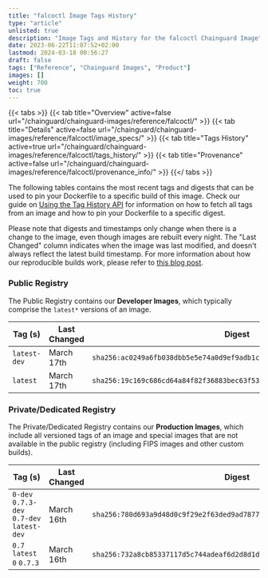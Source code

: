 ```yaml
---
title: "falcoctl Image Tags History"
type: "article"
unlisted: true
description: "Image Tags and History for the falcoctl Chainguard Image"
date: 2023-06-22T11:07:52+02:00
lastmod: 2024-03-18 00:56:27
draft: false
tags: ["Reference", "Chainguard Images", "Product"]
images: []
weight: 700
toc: true
---
```


{{< tabs >}}
{{< tab title="Overview" active=false url="/chainguard/chainguard-images/reference/falcoctl/" >}}
{{< tab title="Details" active=false url="/chainguard/chainguard-images/reference/falcoctl/image_specs/" >}}
{{< tab title="Tags History" active=true url="/chainguard/chainguard-images/reference/falcoctl/tags_history/" >}}
{{< tab title="Provenance" active=false url="/chainguard/chainguard-images/reference/falcoctl/provenance_info/" >}}
{{</ tabs >}}

The following tables contains the most recent tags and digests that can be used to pin your Dockerfile to a specific build of this image. Check our guide on [Using the Tag History API](/chainguard/chainguard-images/using-the-tag-history-api/) for information on how to fetch all tags from an image and how to pin your Dockerfile to a specific digest.

Please note that digests and timestamps only change when there is a change to the image, even though images are rebuilt every night. The "Last Changed" column indicates when the image was last modified, and doesn't always reflect the latest build timestamp. For more information about how our reproducible builds work, please refer to [this blog post](https://www.chainguard.dev/unchained/reproducing-chainguards-reproducible-image-builds).

### Public Registry
The Public Registry contains our **Developer Images**, which typically comprise the `latest*` versions of an image.

| Tag (s)       | Last Changed | Digest                                                                    |
|---------------|--------------|---------------------------------------------------------------------------|
|  `latest-dev` | March 17th   | `sha256:ac0249a6fb038dbb5e5e74a0d9ef9adb1c0ed5cb2ba8596c8cd3219c27525c6c` |
|  `latest`     | March 17th   | `sha256:19c169c686cd64a84f82f36883bec63f53e58363a9e6f23845809b5be224e1dc` |


### Private/Dedicated Registry
The Private/Dedicated Registry contains our **Production Images**, which include all versioned tags of an image and special images that are not available in the public registry (including FIPS images and other custom builds).

| Tag (s)                                     | Last Changed | Digest                                                                    |
|---------------------------------------------|--------------|---------------------------------------------------------------------------|
|  `0-dev` `0.7.3-dev` `0.7-dev` `latest-dev` | March 16th   | `sha256:780d693a9d48d0c9f29e2f63ded9ad7877f282b157a3a2a7ccb970e54fb183bf` |
|  `0.7` `latest` `0` `0.7.3`                 | March 16th   | `sha256:732a8cb85337117d5c744adeaf6d2d8d1d5b17c205d090f3f0540073d1af99b9` |

